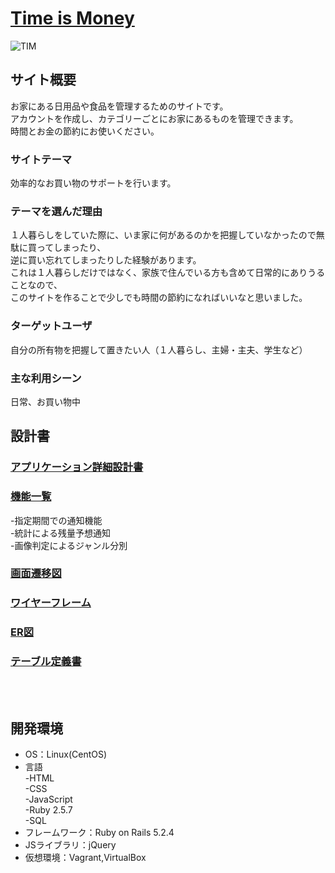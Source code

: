 # <a href="http://ec2-13-230-253-117.ap-northeast-1.compute.amazonaws.com/">Time is Money</a>
![TIM](https://user-images.githubusercontent.com/68426355/97155615-f95d6180-17b8-11eb-9e94-271f781bd234.jpg)

## サイト概要
お家にある日用品や食品を管理するためのサイトです。<br>
アカウントを作成し、カテゴリーごとにお家にあるものを管理できます。<br>
時間とお金の節約にお使いください。

### サイトテーマ
効率的なお買い物のサポートを行います。

### テーマを選んだ理由
１人暮らしをしていた際に、いま家に何があるのかを把握していなかったので無駄に買ってしまったり、<br>
逆に買い忘れてしまったりした経験があります。<br>
これは１人暮らしだけではなく、家族で住んでいる方も含めて日常的にありうることなので、<br>
このサイトを作ることで少しでも時間の節約になればいいなと思いました。<br>

### ターゲットユーザ
自分の所有物を把握して置きたい人（１人暮らし、主婦・主夫、学生など）

### 主な利用シーン
日常、お買い物中



## 設計書

### <a href="https://drive.google.com/file/d/1QVj0nKTxNZ69w2ivDJijmtVg-JINEU7G/view?usp=sharing">アプリケーション詳細設計書</a>


### <a href="https://docs.google.com/spreadsheets/d/19eqUeh22szf7aTuUG6MXMOTqff2Ux-k8YkvTdJWNTW8/edit?usp=sharing">機能一覧</a>
  -指定期間での通知機能<br>
  -統計による残量予想通知<br>
  -画像判定によるジャンル分別<br>



### <a href="https://drive.google.com/file/d/1oPOvuRKuDtsICA0OxkOM21MOSedPJiDQ/view?usp=sharing">画面遷移図</a>


### <a href="https://drive.google.com/file/d/1t2jJHTv_izCWF7o-qWSSa6D_eXTPAG3W/view?usp=sharing">ワイヤーフレーム</a>


### <a href="https://drive.google.com/file/d/1vp9wW0EJopWVZtWVdAmp5bpWWlpMklhr/view?usp=sharing">ER図</a>


### <a href="https://drive.google.com/file/d/1d-iE3rJIwc4dwUTgIYpeDdndxmOBWYIc/view?usp=sharing">テーブル定義書</a>

<br>
<br>


## 開発環境
- OS：Linux(CentOS)
- 言語<br>
  -HTML<br>
  -CSS<br>
  -JavaScript<br>
  -Ruby 2.5.7<br>
  -SQL<br>
- フレームワーク：Ruby on Rails 5.2.4
- JSライブラリ：jQuery
- 仮想環境：Vagrant,VirtualBox
